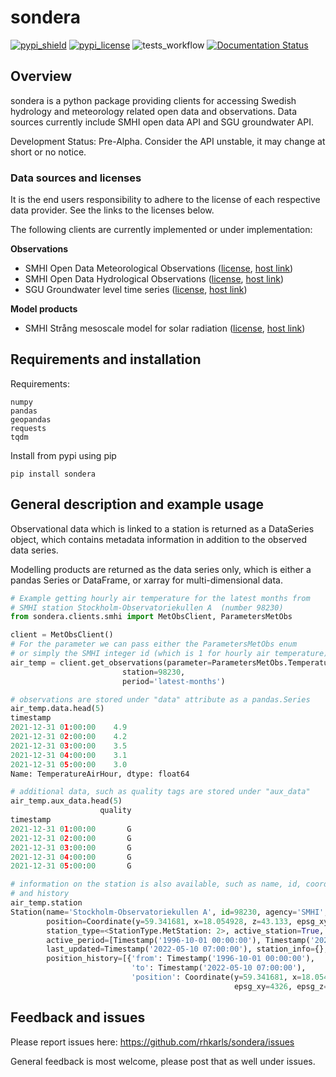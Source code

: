# sondera

[![pypi_shield](https://img.shields.io/pypi/v/sondera.svg)](https://pypi.org/project/sondera/)
[![pypi_license](https://badgen.net/pypi/license/sondera/)](https://pypi.org/project/sondera/)
![tests_workflow](https://github.com/rhkarls/sondera/actions/workflows/run_flake8_pytest.yml/badge.svg)
[![Documentation Status](https://readthedocs.org/projects/sondera/badge/?version=latest)](https://sondera.readthedocs.io/en/latest/?badge=latest)

## Overview
sondera is a python package providing clients for accessing Swedish hydrology and meteorology related open data and observations.
Data sources currently include SMHI open data API and SGU groundwater API.

Development Status: Pre-Alpha.
Consider the API unstable, it may change at short or no notice.

### Data sources and licenses
It is the end users responsibility to adhere to the license of each respective
data provider. See the links to the licenses below.

The following clients are currently implemented or under implementation:

**Observations**
- SMHI Open Data Meteorological Observations ([license](https://creativecommons.org/licenses/by/4.0/legalcode), [host link](https://opendata.smhi.se/apidocs/metobs/#license))
- SMHI Open Data Hydrological Observations ([license](https://creativecommons.org/licenses/by/4.0/legalcode), [host link](https://opendata.smhi.se/apidocs/hydroobs/#license))
- SGU Groundwater level time series ([license](https://creativecommons.org/licenses/by/4.0/legalcode), [host link](https://resource.sgu.se/oppnadata/html/grundvatten/grundvatten.html))

**Model products**
- SMHI Strång mesoscale model for solar radiation ([license](https://creativecommons.org/licenses/by/4.0/legalcode), [host link](https://opendata.smhi.se/apidocs/strang/#license))

## Requirements and installation

Requirements:

    numpy
	pandas
	geopandas
	requests
    tqdm

Install from pypi using pip

    pip install sondera

## General description and example usage

Observational data which is linked to a station is returned as a DataSeries object,
which contains metadata information in addition to the observed data series.

Modelling products are returned as the data series only, which is either a pandas
Series or DataFrame, or xarray for multi-dimensional data.


```python
# Example getting hourly air temperature for the latest months from
# SMHI station Stockholm-Observatoriekullen A  (number 98230)
from sondera.clients.smhi import MetObsClient, ParametersMetObs

client = MetObsClient()
# For the parameter we can pass either the ParametersMetObs enum
# or simply the SMHI integer id (which is 1 for hourly air temperature)
air_temp = client.get_observations(parameter=ParametersMetObs.TemperatureAirHour,
                         station=98230,
                         period='latest-months')

# observations are stored under "data" attribute as a pandas.Series
air_temp.data.head(5)
timestamp
2021-12-31 01:00:00    4.9
2021-12-31 02:00:00    4.2
2021-12-31 03:00:00    3.5
2021-12-31 04:00:00    3.1
2021-12-31 05:00:00    3.0
Name: TemperatureAirHour, dtype: float64

# additional data, such as quality tags are stored under "aux_data"
air_temp.aux_data.head(5)
                    quality
timestamp                  
2021-12-31 01:00:00       G
2021-12-31 02:00:00       G
2021-12-31 03:00:00       G
2021-12-31 04:00:00       G
2021-12-31 05:00:00       G

# information on the station is also available, such as name, id, coordinates,
# and history
air_temp.station
Station(name='Stockholm-Observatoriekullen A', id=98230, agency='SMHI', 
        position=Coordinate(y=59.341681, x=18.054928, z=43.133, epsg_xy=4326, epsg_z=5613),
        station_type=<StationType.MetStation: 2>, active_station=True, 
        active_period=[Timestamp('1996-10-01 00:00:00'), Timestamp('2022-05-10 07:00:00')],
        last_updated=Timestamp('2022-05-10 07:00:00'), station_info={}, 
        position_history=[{'from': Timestamp('1996-10-01 00:00:00'), 
                           'to': Timestamp('2022-05-10 07:00:00'), 
                           'position': Coordinate(y=59.341681, x=18.054928, z=43.133,
                                                  epsg_xy=4326, epsg_z=5613)}])
```

## Feedback and issues

Please report issues here: https://github.com/rhkarls/sondera/issues

General feedback is most welcome, please post that as well under issues.

